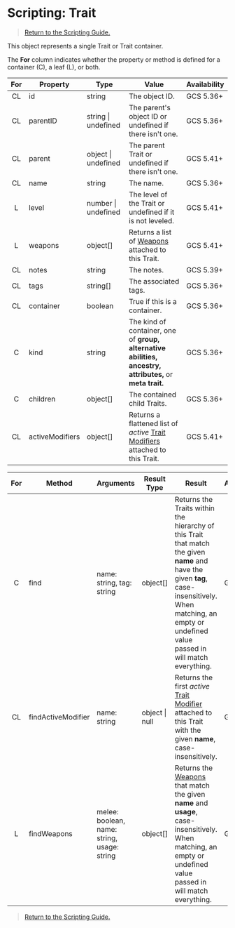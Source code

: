 # Scripting: Trait

> [Return to the Scripting Guide.](../Scripting%20Guide)

This object represents a single Trait or Trait container.

The **For** column indicates whether the property or method is defined for a container (C), a leaf (L), or both.

| For | Property | Type | Value | Availability
| :-: | --- | --- | --- | ---
| CL | id | string | The object ID. | GCS 5.36+
| CL | parentID | string \| undefined | The parent's object ID or undefined if there isn't one. | GCS 5.36+
| CL | parent | object \| undefined | The parent Trait or undefined if there isn't one. | GCS 5.41+
| CL | name | string | The name. | GCS 5.36+
| L | level | number \| undefined | The level of the Trait or undefined if it is not leveled. | GCS 5.41+
| L | weapons | object[] | Returns a list of [Weapons](Weapon) attached to this Trait. | GCS 5.41+
| CL | notes | string | The notes. | GCS 5.39+
| CL | tags | string[] | The associated tags. | GCS 5.36+
| CL | container | boolean | True if this is a container. | GCS 5.36+
| C | kind | string | The kind of container, one of **group, alternative abilities, ancestry, attributes,** or **meta trait.** | GCS 5.36+
| C | children | object[] | The contained child Traits. | GCS 5.36+
| CL | activeModifiers | object[] | Returns a flattened list of _active_ [Trait Modifiers](Trait%20Modifier) attached to this Trait. | GCS 5.41+

| For | Method | Arguments | Result Type | Result | Availability
| :-: | --- | --- | --- | --- | ---
| C | find | name: string, tag: string | object[] | Returns the Traits within the hierarchy of this Trait that match the given **name** and have the given **tag**, case-insensitively. When matching, an empty or undefined value passed in will match everything. | GCS 5.36+
| CL | findActiveModifier | name: string | object \| null | Returns the first _active_ [Trait Modifier](Trait%20Modifier) attached to this Trait with the given **name**, case-insensitively. | GCS 5.41+
| L | findWeapons | melee: boolean, name: string, usage: string | object[] | Returns the [Weapons](Weapon) that match the given **name** and **usage**, case-insensitively. When matching, an empty or undefined value passed in will match everything. | GCS 5.41+

> [Return to the Scripting Guide.](../Scripting%20Guide)
